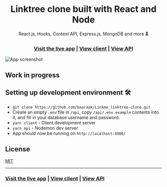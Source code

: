<h1 align="center">Linktree clone built with React and Node</h1>

<div align="center">React.js, Hooks, Context API, Express.js, MongoDB and more 🎗</div>

<h3 align="center">
  <a href="https://linkmee.vercel.app/">Visit the live app</a> |
  <a href="https://github.com/baaraak/Linkme_linktree-clone/tree/master/client">View client</a> |
  <a href="https://github.com/baaraak/Linkme_linktree-clone/tree/master/api">View API</a>
</h3>

![App screenshot](https://i.ibb.co/W3qVvCn/jira-jpg)

## Work in progress

## Setting up development environment 🛠

- `git clone https://github.com/baaraak/Linkme_linktree-clone.git`
- Create an empty `.env` file in `/api`, copy `/api/.env.example` contents into it, and fill in your database username and password.
- `yarn client` - Client development server
- `yarn api` - Nodemon dev server
- App should now be running on `http://localhost:3000/`

## License

[MIT](https://opensource.org/licenses/MIT)

<hr>

<h3>
  <a href="https://linkmee.vercel.app/">Visit the live app</a> |
  <a href="https://github.com/baaraak/Linkme_linktree-clone/tree/master/client">View client</a> |
  <a href="https://github.com/baaraak/Linkme_linktree-clone/tree/master/api">View API</a>
</h3>
